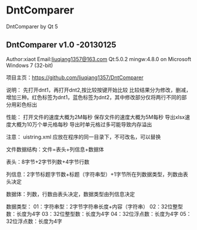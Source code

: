 DntComparer
=========

DntComparer by Qt 5

DntComparer v1.0 -20130125
---------------------
Author:xiaot	Email:liuqiang1357@163.com
Qt:5.0.2	mingw:4.8.0
on Microsoft Windows 7 (32-bit)

项目主页：https://github.com/liuqiang1357/DntComparer

说明：
先打开dnt1，再打开dnt2,按比较按键开始比较
比较结果分为修改，删减，增加三种。红色标签为dnt1，蓝色标签为dnt2，其中修改部分仅将两行不同的部分用彩色标出


性能：
打开文件的速度大概为2M每秒 保存文件的速度大概为5M每秒 导出xlsx速度大概为10万个单元格每秒 导出时单元格过多可能导致内存溢出

注意：
uistring.xml 应放在程序的同一目录下，不可改名，可以替换





文件数据结构：文件=表头+列信息+数据体

表头：8字节+2字节列数+4字节行数

列信息：2字节标题字节数+标题（字符串型）+1字节所在列数据类型，列数由表头决定

数据体：列数，行数由表头决定，数据类型由列信息决定

数据类型：
01：字符串型：2字节字符串长度+内容（字符串）
02：32位整型数：长度为4字
03：32位整型数：长度为4字
04：32位浮点数：长度为4字
05：32位浮点数：长度为4字